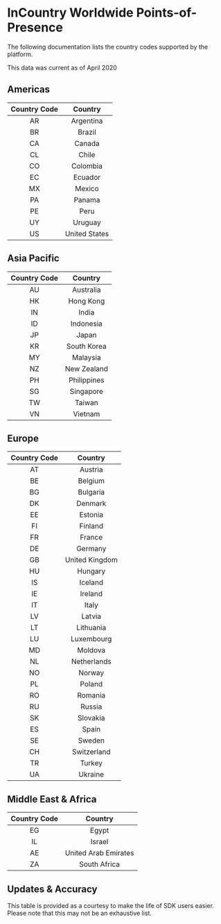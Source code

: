 InCountry Worldwide Points-of-Presence
===========
The following documentation lists the country codes supported by the platform.

This data was current as of April 2020

Americas
-----
| Country Code  | Country  |
|:-:|:-:|
| AR  | Argentina  |
| BR  | Brazil  |
| CA  | Canada  |
| CL  | Chile  |
| CO  | Colombia  |
| EC  | Ecuador  |
| MX  | Mexico  |
| PA  | Panama  |
| PE  | Peru  |
| UY  | Uruguay  |
| US  | United States  |


Asia Pacific
-----
| Country Code  | Country  |
|:-:|:-:|
| AU  | Australia  |
| HK  | Hong Kong  |
| IN  | India  |
| ID  | Indonesia  |
| JP  | Japan  |
| KR  | South Korea  |
| MY  | Malaysia  |
| NZ  | New Zealand  |
| PH  | Philippines  |
| SG  | Singapore  |
| TW  | Taiwan  |
| VN  | Vietnam  |


Europe
-----
| Country Code  | Country  |
|:-:|:-:|
| AT  | Austria  |
| BE  | Belgium  |
| BG  | Bulgaria  |
| DK  | Denmark  |
| EE  | Estonia  |
| FI  | Finland  |
| FR  | France  |
| DE  | Germany  |
| GB  | United Kingdom  |
| HU  | Hungary  |
| IS  | Iceland  |
| IE  | Ireland  |
| IT  | Italy  |
| LV  | Latvia  |
| LT  | Lithuania  |
| LU  | Luxembourg  |
| MD  | Moldova  |
| NL  | Netherlands  |
| NO  | Norway  |
| PL  | Poland  |
| RO  | Romania  |
| RU  | Russia  |
| SK  | Slovakia  |
| ES  | Spain |
| SE  | Sweden |
| CH  | Switzerland |
| TR  | Turkey |
| UA  | Ukraine  |


Middle East & Africa
-----
| Country Code  | Country  |
|:-:|:-:|
| EG  | Egypt  |
| IL  | Israel  |
| AE  | United Arab Emirates  |
| ZA  | South Africa  |




Updates & Accuracy
-----
This table is provided as a courtesy to make the life of SDK users easier. Please note that this may not be an exhaustive list.

